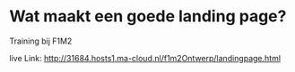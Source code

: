 # Wat maakt een goede landing page?
Training bij F1M2

live Link: http://31684.hosts1.ma-cloud.nl/f1m2Ontwerp/landingpage.html
